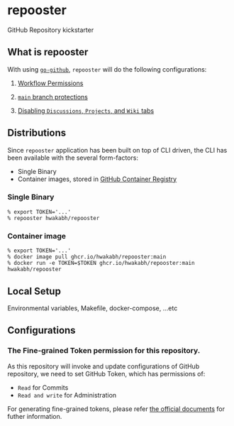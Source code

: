 # repooster
GitHub Repository kickstarter

<!-- *** -->
## What is repooster
With using [`go-github`](https://github.com/google/go-github), `repooster` will do the following configurations:

1. [Workflow Permissions](https://docs.github.com/en/enterprise-cloud@latest/rest/actions/permissions?apiVersion=2022-11-28#set-default-workflow-permissions-for-a-repository)

2. [`main` branch protections](https://docs.github.com/en/rest/branches/branch-protection?apiVersion=2022-11-28#update-branch-protection)

3. [Disabling `Discussions`, `Projects`, and `Wiki` tabs](https://docs.github.com/en/rest/repos/repos?apiVersion=2022-11-28#update-a-repository)

<!-- *** -->
## Distributions
Since `repooster` application has been built on top of CLI driven, the CLI has been available with the several form-factors:
- Single Binary
- Container images, stored in [GitHub Container Registry](https://docs.github.com/en/packages/working-with-a-github-packages-registry/working-with-the-container-registry)

### Single Binary

```shell
% export TOKEN='...'
% repooster hwakabh/repooster
```

### Container image

```shell
% export TOKEN='...'
% docker image pull ghcr.io/hwakabh/repooster:main
% docker run -e TOKEN=$TOKEN ghcr.io/hwakabh/repooster:main hwakabh/repooster
```

<!-- *** -->
## Local Setup
Environmental variables, Makefile, docker-compose, ...etc


<!-- *** -->
## Configurations

### The Fine-grained Token permission for this repository.
As this repository will invoke and update configurations of GitHub repository, we need to set GitHub Token, which has permissions of:
- `Read` for Commits
- `Read and write` for Administration

For generating fine-grained tokens, please refer [the official documents](https://docs.github.com/en/authentication/keeping-your-account-and-data-secure/managing-your-personal-access-tokens#creating-a-fine-grained-personal-access-token) for futher information.

